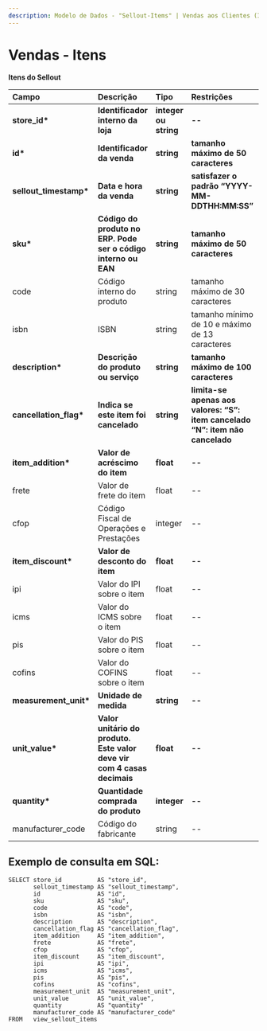 ```yaml
---
description: Modelo de Dados - "Sellout-Items" | Vendas aos Clientes (Itens)
---
```


# Vendas - Itens

**Itens do Sellout**

| Campo | Descrição | Tipo | Restrições | Exemplo |
| :--- | :--- | :--- | :--- | :--- |
| **store\_id\*** | **Identificador interno da loja** | **integer ou string** | **--** | **1** |
| **id\*** | **Identificador da venda** | **string** | **tamanho máximo de 50 caracteres** | **“RCNTH345987”** |
| **sellout\_timestamp\*** | **Data e hora da venda** | **string** | **satisfazer o padrão “YYYY-MM-DDTHH:MM:SS”** | **“2017-08-20T14:55:08”** |
| **sku\*** | **Código do produto no ERP. Pode ser o código interno ou EAN** | **string** | **tamanho máximo de 50 caracteres** | **"1877563549875"** |
| code | Código interno do produto | string | tamanho máximo de 30 caracteres | “3789” |
| isbn | ISBN | string | tamanho mínimo de 10 e máximo de 13 caracteres | “9783161484100” |
| **description\*** | **Descrição do produto ou serviço** | **string** | **tamanho máximo de 100 caracteres** | **“CASTANHA DO PARÁ INTEIRA”** |
| **cancellation\_flag\*** | **Indica se este item foi cancelado** | **string** | **limita-se apenas aos valores: “S”: item cancelado “N”: item não cancelado** | **"N"** |
| **item\_addition\*** | **Valor de acréscimo do item** | **float** | **--** | **4.98** |
| frete | Valor de frete do item | float | -- | 25.98 |
| cfop | Código Fiscal de Operações e Prestações | integer | -- | 1103 |
| **item\_discount\*** | **Valor de desconto do item** | **float** | **--** | **4.98** |
| ipi | Valor do IPI sobre o item | float | -- | 1.87 |
| icms | Valor do ICMS sobre o item | float | -- | 2.5 |
| pis | Valor do PIS sobre o item | float | -- | 1.5 |
| cofins | Valor do COFINS sobre o item | float | -- | 1.5 |
| **measurement\_unit\*** | **Unidade de medida** | **string** | **--** | **"KG"** |
| **unit\_value\*** | **Valor unitário do produto. Este valor deve vir com 4 casas decimais** | **float** | **--** | **4.9888** |
| **quantity\*** | **Quantidade comprada do produto** | **integer** | **--** | **1** |
| manufacturer\_code | Código do fabricante | string | -- | 8928329 |

## Exemplo de consulta em SQL:

```text
SELECT store_id          AS "store_id", 
       sellout_timestamp AS "sellout_timestamp", 
       id                AS "id", 
       sku               AS "sku", 
       code              AS "code", 
       isbn              AS "isbn", 
       description       AS "description", 
       cancellation_flag AS "cancellation_flag", 
       item_addition     AS "item_addition", 
       frete             AS "frete", 
       cfop              AS "cfop", 
       item_discount     AS "item_discount", 
       ipi               AS "ipi", 
       icms              AS "icms", 
       pis               AS "pis", 
       cofins            AS "cofins", 
       measurement_unit  AS "measurement_unit", 
       unit_value        AS "unit_value", 
       quantity          AS "quantity" 
       manufacturer_code AS "manufacturer_code"
FROM   view_sellout_items
```

